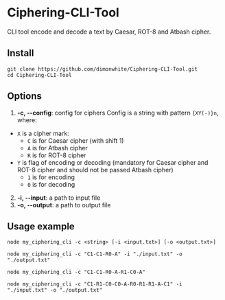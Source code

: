 # Ciphering-CLI-Tool

CLI tool encode and decode a text by Caesar, ROT-8 and Atbash cipher.

## Install

```
git clone https://github.com/dimonwhite/Ciphering-CLI-Tool.git
cd Ciphering-CLI-Tool
```

## Options

1.  **-c, --config**: config for ciphers
    Config is a string with pattern `{XY(-)}n`, where:
* `X` is a cipher mark:
    * `C` is for Caesar cipher (with shift 1)
    * `A` is for Atbash cipher
    * `R` is for ROT-8 cipher
* `Y` is flag of encoding or decoding (mandatory for Caesar cipher and ROT-8 cipher and should not be passed Atbash cipher)
    * `1` is for encoding
    * `0` is for decoding
2.  **-i, --input**: a path to input file
3.  **-o, --output**: a path to output file

## Usage example
```
node my_ciphering_cli -c <string> [-i <input.txt>] [-o <output.txt>]
```
```
node my_ciphering_cli -c "C1-C1-R0-A" -i "./input.txt" -o "./output.txt"
```
```
node my_ciphering_cli -c "C1-C1-R0-A-R1-C0-A"
```
```
node my_ciphering_cli -c "C1-R1-C0-C0-A-R0-R1-R1-A-C1" -i "./input.txt" -o "./output.txt"
```
